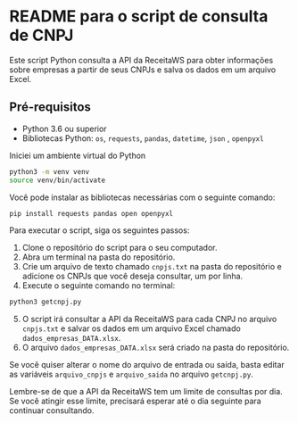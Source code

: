 # README para o script de consulta de CNPJ

Este script Python consulta a API da ReceitaWS para obter informações sobre empresas a partir de seus CNPJs e salva os dados em um arquivo Excel.

## Pré-requisitos

- Python 3.6 ou superior
- Bibliotecas Python: `os`, `requests`, `pandas`, `datetime`, `json` , `openpyxl`

Iniciei um ambiente virtual do Python

```bash
python3 -m venv venv
source venv/bin/activate
```

Você pode instalar as bibliotecas necessárias com o seguinte comando:

```bash
pip install requests pandas open openpyxl
```

Para executar o script, siga os seguintes passos:

1. Clone o repositório do script para o seu computador.
2. Abra um terminal na pasta do repositório.
3. Crie um arquivo de texto chamado `cnpjs.txt` na pasta do repositório e adicione os CNPJs que você deseja consultar, um por linha.
4. Execute o seguinte comando no terminal:

```bash
python3 getcnpj.py
```

5. O script irá consultar a API da ReceitaWS para cada CNPJ no arquivo `cnpjs.txt` e salvar os dados em um arquivo Excel chamado `dados_empresas_DATA.xlsx`.
6. O arquivo `dados_empresas_DATA.xlsx` será criado na pasta do repositório.

Se você quiser alterar o nome do arquivo de entrada ou saída, basta editar as variáveis `arquivo_cnpjs` e `arquivo_saida` no arquivo `getcnpj.py`.

Lembre-se de que a API da ReceitaWS tem um limite de consultas por dia. Se você atingir esse limite, precisará esperar até o dia seguinte para continuar consultando.
